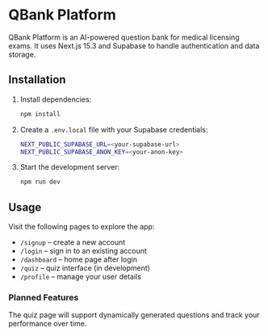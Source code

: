 # QBank Platform

QBank Platform is an AI-powered question bank for medical licensing exams. It uses Next.js 15.3 and Supabase to handle authentication and data storage.

## Installation

1. Install dependencies:
   ```bash
   npm install
   ```
2. Create a `.env.local` file with your Supabase credentials:
   ```bash
   NEXT_PUBLIC_SUPABASE_URL=<your-supabase-url>
   NEXT_PUBLIC_SUPABASE_ANON_KEY=<your-anon-key>
   ```
3. Start the development server:
   ```bash
   npm run dev
   ```

## Usage

Visit the following pages to explore the app:

- `/signup` – create a new account
- `/login` – sign in to an existing account
- `/dashboard` – home page after login
- `/quiz` – quiz interface (in development)
- `/profile` – manage your user details

### Planned Features

The quiz page will support dynamically generated questions and track your performance over time.
